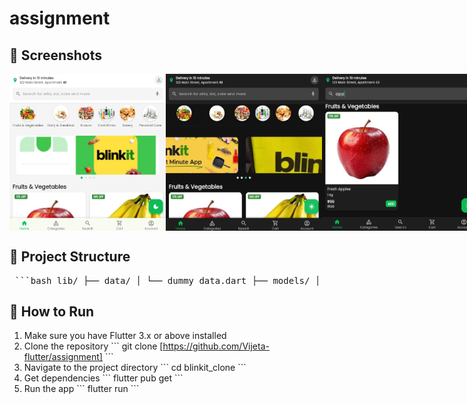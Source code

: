 # assignment
## 📱 Screenshots

<div style="display: flex; flex-direction: row;">
  <img src="assets/screenshots/homescreen1.png" width="250" >
  <img src="assets/screenshots/homescreen2.png" width="250" >
  <img src="assets/screenshots/homescreen3.png" width="250">
  <img src="assets/screenshots/homescreen4.png" width="250">
</div>

## 📂 Project Structure

<pre> ```bash lib/ ├── data/ │ └── dummy_data.dart ├── models/ │ ├── category.dart │ └── product.dart ├── providers/ │ ├── product_provider.dart │ └── theme_provider.dart ├── screens/ │ └── home_screen.dart ├── widgets/ │ ├── bottom_nav_bar.dart │ ├── category_list.dart │ ├── custom_app_bar.dart │ ├── offer_carousel.dart │ └── product_grid.dart └── main.dart ``` </pre>

## 🚀 How to Run

1. Make sure you have Flutter 3.x or above installed
2. Clone the repository
   \`\`\`
   git clone [https://github.com/Vijeta-flutter/assignment]
   \`\`\`
3. Navigate to the project directory
   \`\`\`
   cd blinkit_clone
   \`\`\`
4. Get dependencies
   \`\`\`
   flutter pub get
   \`\`\`
5. Run the app
   \`\`\`
   flutter run
   \`\`\`
